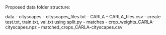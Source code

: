 Proposed data folder structure:

data
	- cityscapes
		- cityscapes_files.txt
	- CARLA
		- CARLA_files.csv
		- create test.txt, train.txt, val.txt using split.py
	- matches
		- crop_weights_CARLA-cityscapes.npz
		- matched_crops_CARLA-cityscapes.csv
